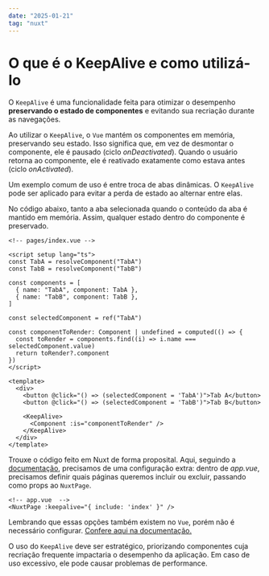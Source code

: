```yaml
---
date: "2025-01-21"
tag: "nuxt"
---
```


<!--more-->

# O que é o KeepAlive e como utilizá-lo

O `KeepAlive` é uma funcionalidade feita para otimizar o desempenho **preservando o estado de componentes** e evitando sua recriação durante as navegações.

Ao utilizar o `KeepAlive`, o `Vue` mantém os componentes em memória, preservando seu estado. Isso significa que, em vez de desmontar o componente, ele é pausado (ciclo _onDeactivated_). Quando o usuário retorna ao componente, ele é reativado exatamente como estava antes (ciclo _onActivated_).

Um exemplo comum de uso é entre troca de abas dinâmicas. O `KeepAlive` pode ser aplicado para evitar a perda de estado ao alternar entre elas.

No código abaixo, tanto a aba selecionada quando o conteúdo da aba é mantido em memória. Assim, qualquer estado dentro do componente é preservado.

```vue
<!-- pages/index.vue -->

<script setup lang="ts">
const TabA = resolveComponent("TabA")
const TabB = resolveComponent("TabB")

const components = [
  { name: "TabA", component: TabA },
  { name: "TabB", component: TabB },
]

const selectedComponent = ref("TabA")

const componentToRender: Component | undefined = computed(() => {
  const toRender = components.find((i) => i.name === selectedComponent.value)
  return toRender?.component
})
</script>

<template>
  <div>
    <button @click="() => (selectedComponent = 'TabA')">Tab A</button>
    <button @click="() => (selectedComponent = 'TabB')">Tab B</button>

    <KeepAlive>
      <Component :is="componentToRender" />
    </KeepAlive>
  </div>
</template>
```

Trouxe o código feito em Nuxt de forma proposital. Aqui, seguindo a [documentação](https://nuxt.com/docs/api/nuxt-config#keepalive), precisamos de uma configuração extra: dentro de _app.vue_, precisamos definir quais páginas queremos incluir ou excluir, passando como props ao `NuxtPage`.

```vue
<!-- app.vue  -->
<NuxtPage :keepalive="{ include: 'index' }" />
```

Lembrando que essas opções também existem no `Vue`, porém não é necessário configurar. [Confere aqui na documentação.](https://vuejs.org/guide/built-ins/KeepAlive.html#keepalive)

O uso do `KeepAlive` deve ser estratégico, priorizando componentes cuja recriação frequente impactaria o desempenho da aplicação. Em caso de uso excessivo, ele pode causar problemas de performance.
